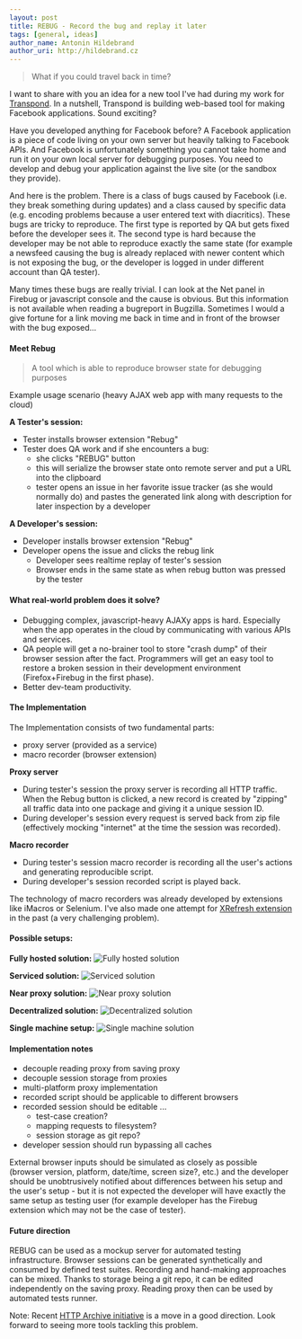```yaml
---
layout: post
title: REBUG - Record the bug and replay it later 
tags: [general, ideas]
author_name: Antonin Hildebrand
author_uri: http://hildebrand.cz
---
```


> What if you could travel back in time?

I want to share with you an idea for a new tool I've had during my work for <a href="http://transpond.com">Transpond</a>. 
In a nutshell, Transpond is building web-based tool for making Facebook applications. Sound exciting? 

Have you developed anything for Facebook before? A Facebook application is a piece of code living on your own server but heavily talking to Facebook APIs. 
And Facebook is unfortunately something you cannot take home and run it on your own local server for debugging purposes. 
You need to develop and debug your application against the live site (or the sandbox they provide).

And here is the problem. There is a class of bugs caused by Facebook (i.e. they break something during updates) 
and a class caused by specific data (e.g. encoding problems because a user entered text with diacritics). These bugs are tricky to reproduce. 
The first type is reported by QA but gets fixed before the developer sees it. The second type is hard because the 
developer may be not able to reproduce exactly the same state (for example a newsfeed causing the bug is already replaced with newer content which is not exposing the bug, or the developer is logged in under different account than QA tester).

Many times these bugs are really trivial. I can look at the Net panel in Firebug or javascript console and the cause is obvious. 
But this information is not available when reading a bugreport in Bugzilla. Sometimes I would a give fortune for a link moving me back in time and in front of the browser with the bug exposed...

#### Meet Rebug

> A tool which is able to reproduce browser state for debugging purposes

Example usage scenario (heavy AJAX web app with many requests to the cloud)

**A Tester's session:**

* Tester installs browser extension "Rebug"
* Tester does QA work and if she encounters a bug:
  * she clicks "REBUG" button</span>
  * this will serialize the browser state onto remote server and put a URL into the clipboard
  * tester opens an issue in her favorite issue tracker (as she would normally do) and pastes the generated link along with description for later inspection by a developer

**A Developer's session:**

* Developer installs browser extension "Rebug"
* Developer opens the issue and clicks the rebug link
  * Developer sees realtime replay of tester's session
  * Browser ends in the same state as when rebug button was pressed by the tester
 
#### What real-world problem does it solve?

* Debugging complex, javascript-heavy AJAXy apps is hard. Especially when the app operates in the cloud by communicating with various APIs and services.&nbsp;
* QA people will get a no-brainer tool to store "crash dump" of their browser session after the fact. Programmers will get an easy tool to restore a broken session in their development environment (Firefox+Firebug in the first phase).
* Better dev-team productivity.

#### The Implementation

The Implementation consists of two fundamental parts:

- proxy server (provided as a service)
- macro recorder (browser extension)

**Proxy server**

* During tester's session the proxy server is recording all HTTP traffic. When the Rebug button is clicked, a new record is created by "zipping" all traffic data into one package and giving it a unique session ID.
* During developer's session every request is served back from zip file (effectively mocking "internet" at the time the session was recorded).

**Macro recorder**
    
* During tester's session macro recorder is recording all the user's actions and generating reproducible script.
* During developer's session recorded script is played back.

The technology of macro recorders was already developed by extensions like iMacros or Selenium. I've also made one attempt for <a href="http://xrefresh.binaryage.com">XRefresh extension</a> in the past (a very challenging problem).

#### Possible setups:

**Fully hosted solution:**
<img class="blog-image" src="/images/drawing_sV0QB63mkDgRXGUKF-UyLZg_153.png" title="Fully hosted solution">

**Serviced solution:**
<img class="blog-image" src="/images/drawing_sY_p-Pz7WbcM4w8OOXKaI3Q_51.png" title="Serviced solution">

**Near proxy solution:**
<img class="blog-image" src="/images/drawing_sPkzVArT9_K6tqbFWjwCWIg_48.png" title="Near proxy solution">

**Decentralized solution:**
<img class="blog-image" src="/images/drawing_s53VQRbszouhzGpRAnSMJ-g_119.png" title="Decentralized solution">

**Single machine setup:**
<img class="blog-image" src="/images/drawing_sarVlC_ISonwxJB-Df3SmhQ_18.png" title="Single machine solution">

#### Implementation notes

* decouple reading proxy from saving proxy
* decouple session storage from proxies
* multi-platform proxy implementation
* recorded script should be applicable to different browsers
* recorded session should be editable ...
  * test-case creation?
  * mapping requests to filesystem?
  * session storage as git repo?
* developer session should run bypassing all caches

External browser inputs should be simulated as closely as possible (browser version, platform, date/time, screen size?, etc.) and the developer should be unobtrusively notified about differences between his setup and the user's setup - but it is not expected the developer will have exactly the same setup as testing user (for example developer has the Firebug extension which may not be the case of tester).

#### Future direction

REBUG can be used as a mockup server for automated testing infrastructure. Browser sessions can be generated synthetically and consumed by defined test suites. Recording and hand-making approaches can be mixed. Thanks to storage being a git repo, it can be edited independently on the saving proxy. Reading proxy then can be used by automated tests runner.

Note: Recent <a href="http://www.softwareishard.com/blog/firebug/http-archive-specification/">HTTP Archive initiative</a> is a move in a good direction. Look forward to seeing more tools tackling this problem.